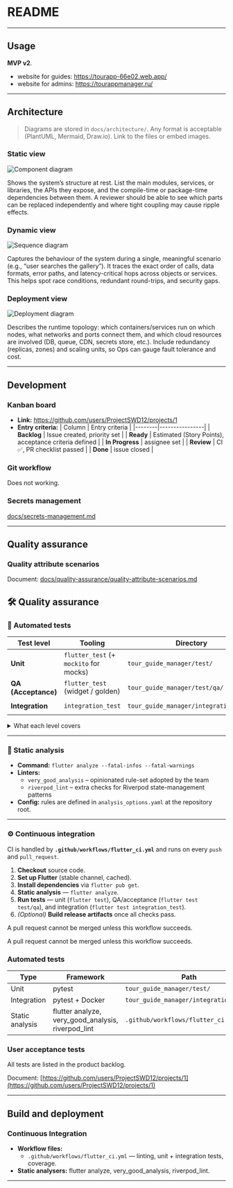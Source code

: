 # README

---

## Usage

**MVP v2**. 
- website for guides: https://tourapp-66e02.web.app/
- website for admins: https://tourappmanager.ru/

---

## Architecture

> Diagrams are stored in `docs/architecture/`. Any format is acceptable (PlantUML, Mermaid, Draw.io). Link to the files or embed images.

### Static view

![Component diagram](docs/architecture/StaticView.svg)

Shows the system’s structure at rest. List the main modules, services, or libraries, the APIs they expose, and the compile-time or package-time dependencies between them. A reviewer should be able to see which parts can be replaced independently and where tight coupling may cause ripple effects.

### Dynamic view

![Sequence diagram](docs/architecture/DynamicView.svg)

Captures the behaviour of the system during a single, meaningful scenario (e.g., “user searches the gallery”). It traces the exact order of calls, data formats, error paths, and latency-critical hops across objects or services. This helps spot race conditions, redundant round-trips, and security gaps.

### Deployment view

![Deployment diagram](docs/architecture/Deployment.svg)

Describes the runtime topology: which containers/services run on which nodes, what networks and ports connect them, and which cloud resources are involved (DB, queue, CDN, secrets store, etc.). Include redundancy (replicas, zones) and scaling units, so Ops can gauge fault tolerance and cost.

---

## Development

### Kanban board

- **Link:** <https://github.com/users/ProjectSWD12/projects/1>
- **Entry criteria:**
  | Column | Entry criteria |
  |--------|----------------|
  | **Backlog** | Issue created, priority set |
  | **Ready**   | Estimated (Story Points), acceptance criteria defined |
  | **In Progress** | assignee set |
  | **Review** | CI ✅, PR checklist passed |
  | **Done** | issue closed |

### Git workflow
Does not working.

### Secrets management

[docs/secrets-management.md](docs/secrets-management.md)

---

## Quality assurance

### Quality attribute scenarios

Document: [docs/quality-assurance/quality-attribute-scenarios.md](docs/quality-assurance/quality-attribute-scenarios.md)

## 🛠️ Quality assurance

### 🔬 Automated tests
| Test level | Tooling | Directory | Local command |
|------------|---------|-----------|---------------|
| **Unit** | `flutter_test` (+ `mockito` for mocks) | `tour_guide_manager/test/` | `flutter test` |
| **QA (Acceptance)** | `flutter_test` (widget / golden) | `tour_guide_manager/test/qa/` | `flutter test test/qa` |
| **Integration** | `integration_test` | `tour_guide_manager/integration_test/` | `flutter test integration_test` |

<details>
<summary>What each level covers</summary>

* **Unit** – isolated Dart classes, widgets and functions; external dependencies are mocked.  
* **QA / Acceptance** – higher-level widget or golden tests that validate complete UI flows against product requirements.  
* **Integration** – ensures multiple layers work together on a real/emulated device using the Flutter `integration_test` harness.
</details>

---

### 🧹 Static analysis
* **Command:** `flutter analyze --fatal-infos --fatal-warnings`  
* **Linters:**  
  * `very_good_analysis` – opinionated rule-set adopted by the team  
  * `riverpod_lint` – extra checks for Riverpod state-management patterns  
* **Config:** rules are defined in `analysis_options.yaml` at the repository root.

---

### ⚙️ Continuous integration
CI is handled by **`.github/workflows/flutter_ci.yml`** and runs on every `push` and `pull_request`.

1. **Checkout** source code.  
2. **Set up Flutter** (stable channel, cached).  
3. **Install dependencies** via `flutter pub get`.  
4. **Static analysis** — `flutter analyze`.  
5. **Run tests** — unit (`flutter test`), QA/acceptance (`flutter test test/qa`), and integration (`flutter test integration_test`).  
6. *(Optional)* **Build release artifacts** once all checks pass.

A pull request cannot be merged unless this workflow succeeds.


A pull request cannot be merged unless this workflow succeeds.


### Automated tests

| Type | Framework | Path |
|------|-----------|------|
| Unit | pytest | `tour_guide_manager/test/` |
| Integration | pytest + Docker | `tour_guide_manager/integration_test/` |
| Static analysis | flutter analyze, very_good_analysis, riverpod_lint | `.github/workflows/flutter_ci.yml` |

### User acceptance tests
All tests are listed in the product backlog.

Document: [https://github.com/users/ProjectSWD12/projects/1](https://github.com/users/ProjectSWD12/projects/1)

---

## Build and deployment

### Continuous Integration

- **Workflow files:**
  - `.github/workflows/flutter_ci.yml` — linting, unit + integration tests, coverage.
- **Static analysers:** flutter analyze, very_good_analysis, riverpod_lint.

---
